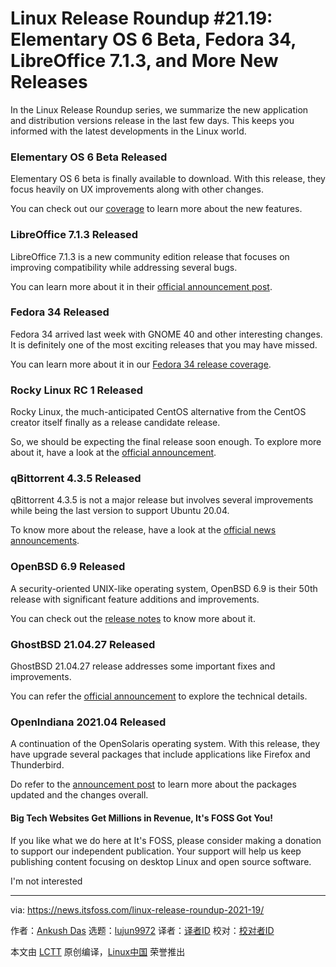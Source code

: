 [#]: subject: (Linux Release Roundup #21.19: Elementary OS 6 Beta, Fedora 34, LibreOffice 7.1.3, and More New Releases)
[#]: via: (https://news.itsfoss.com/linux-release-roundup-2021-19/)
[#]: author: (Ankush Das https://news.itsfoss.com/author/ankush/)
[#]: collector: (lujun9972)
[#]: translator: ( )
[#]: reviewer: ( )
[#]: publisher: ( )
[#]: url: ( )

Linux Release Roundup #21.19: Elementary OS 6 Beta, Fedora 34, LibreOffice 7.1.3, and More New Releases
======

In the Linux Release Roundup series, we summarize the new application and distribution versions release in the last few days. This keeps you informed with the latest developments in the Linux world.

### Elementary OS 6 Beta Released

Elementary OS 6 beta is finally available to download. With this release, they focus heavily on UX improvements along with other changes.

You can check out our [coverage][1] to learn more about the new features.

### LibreOffice 7.1.3 Released

LibreOffice 7.1.3 is a new community edition release that focuses on improving compatibility while addressing several bugs.

You can learn more about it in their [official announcement post][2].

### Fedora 34 Released

Fedora 34 arrived last week with GNOME 40 and other interesting changes. It is definitely one of the most exciting releases that you may have missed.

You can learn more about it in our [Fedora 34 release coverage][3].

### Rocky Linux RC 1 Released

Rocky Linux, the much-anticipated CentOS alternative from the CentOS creator itself finally as a release candidate release.

So, we should be expecting the final release soon enough. To explore more about it, have a look at the [official announcement][4].

### qBittorrent 4.3.5 Released

qBittorrent 4.3.5 is not a major release but involves several improvements while being the last version to support Ubuntu 20.04.

To know more about the release, have a look at the [official news announcements][5].

### OpenBSD 6.9 Released

A security-oriented UNIX-like operating system, OpenBSD 6.9 is their 50th release with significant feature additions and improvements.

You can check out the [release notes][6] to know more about it.

### GhostBSD 21.04.27 Released

GhostBSD 21.04.27 release addresses some important fixes and improvements.

You can refer the [official announcement][7] to explore the technical details.

### OpenIndiana 2021.04 Released

A continuation of the OpenSolaris operating system. With this release, they have upgrade several packages that include applications like Firefox and Thunderbird.

Do refer to the [announcement post][8] to learn more about the packages updated and the changes overall.

#### Big Tech Websites Get Millions in Revenue, It's FOSS Got You!

If you like what we do here at It's FOSS, please consider making a donation to support our independent publication. Your support will help us keep publishing content focusing on desktop Linux and open source software.

I'm not interested

--------------------------------------------------------------------------------

via: https://news.itsfoss.com/linux-release-roundup-2021-19/

作者：[Ankush Das][a]
选题：[lujun9972][b]
译者：[译者ID](https://github.com/译者ID)
校对：[校对者ID](https://github.com/校对者ID)

本文由 [LCTT](https://github.com/LCTT/TranslateProject) 原创编译，[Linux中国](https://linux.cn/) 荣誉推出

[a]: https://news.itsfoss.com/author/ankush/
[b]: https://github.com/lujun9972
[1]: https://news.itsfoss.com/elementary-os-6-beta/
[2]: https://blog.documentfoundation.org/blog/2021/05/06/libreoffice-7-1-3/
[3]: https://news.itsfoss.com/fedora-34-release/
[4]: https://rockylinux.org/news/rocky-linux-8-3-rc1-release/
[5]: https://www.qbittorrent.org/news.php
[6]: https://www.openbsd.org/69.html
[7]: https://ghostbsd.org/GhostBSD_21.04.27_ISO%27s_are_now_available
[8]: https://www.openindiana.org/2021/05/01/openindiana-hipster-2021-04-is-here/
